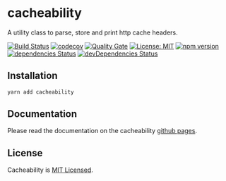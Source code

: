 # cacheability

A utility class to parse, store and print http cache headers.

[![Build Status](https://travis-ci.org/bad-batch/cacheability.svg?branch=master)](https://travis-ci.org/bad-batch/cacheability)
[![codecov](https://codecov.io/gh/bad-batch/cacheability/branch/master/graph/badge.svg)](https://codecov.io/gh/bad-batch/cacheability)
[![Quality Gate](https://sonarcloud.io/api/project_badges/measure?project=sonarqube%3Acacheability&metric=alert_status)](https://sonarcloud.io/dashboard?id=sonarqube%3Acacheability)
[![License: MIT](https://img.shields.io/badge/License-MIT-yellow.svg)](https://opensource.org/licenses/MIT)
[![npm version](https://badge.fury.io/js/cacheability.svg)](https://badge.fury.io/js/cacheability)
[![dependencies Status](https://david-dm.org/bad-batch/cacheability/status.svg)](https://david-dm.org/bad-batch/cacheability)
[![devDependencies Status](https://david-dm.org/bad-batch/cacheability/dev-status.svg)](https://david-dm.org/bad-batch/cacheability?type=dev)

## Installation

```bash
yarn add cacheability
```

## Documentation

Please read the documentation on the cacheability [github pages](https://bad-batch.github.io/cacheability/).

## License

Cacheability is [MIT Licensed](LICENSE).